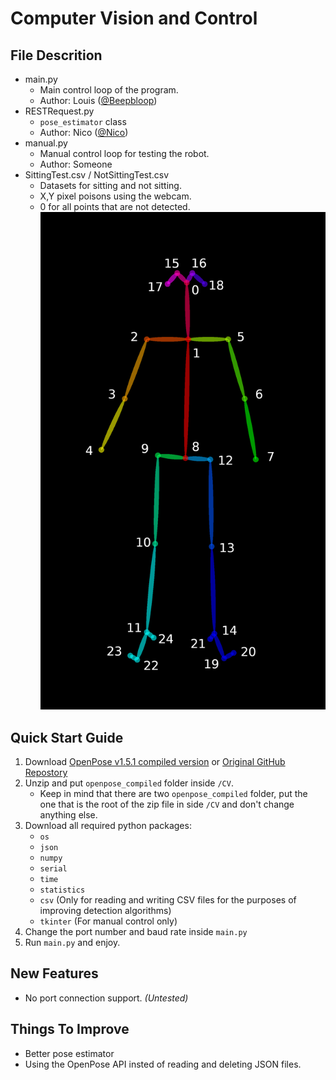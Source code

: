 # Computer Vision and Control

## File Descrition
* main.py
  - Main control loop of the program.
  - Author: Louis ([@Beepbloop](https://github.com/Beepbloop))
* RESTRequest.py
  - ```pose_estimator``` class
  - Author: Nico ([@Nico](https://youtu.be/dQw4w9WgXcQ))
* manual.py
  - Manual control loop for testing the robot.
  - Author: Someone
* SittingTest.csv / NotSittingTest.csv
  - Datasets for sitting and not sitting.
  - X,Y pixel poisons using the webcam.
  - 0 for all points that are not detected.
  ![](https://raw.githubusercontent.com/CMU-Perceptual-Computing-Lab/openpose/master/doc/media/keypoints_pose_25.png)

## Quick Start Guide
1. Download [OpenPose v1.5.1 compiled version](https://github.com/CMU-Perceptual-Computing-Lab/openpose/releases/download/v1.5.1/openpose-1.5.1-binaries-win64-gpu-python-flir-3d_recommended.zip) or [Original GitHub Repostory](https://github.com/CMU-Perceptual-Computing-Lab/openpose/releases)
2. Unzip and put `openpose_compiled` folder inside `/CV`.  
   * Keep in mind that there are two ```openpose_compiled``` folder, put the one that is the root of the zip file in side `/CV` and don't change anything else.
3. Download all required python packages:
   * `os`
   * `json`
   * `numpy`
   * `serial`
   * `time`
   * `statistics`
   * `csv` (Only for reading and writing CSV files for the purposes of improving detection algorithms)
   * `tkinter` (For manual control only)
4. Change the port number and baud rate inside `main.py`
5. Run `main.py` and enjoy.

## New Features
* No port connection support. *(Untested)*

## Things To Improve
* Better pose estimator
* Using the OpenPose API insted of reading and deleting JSON files.
